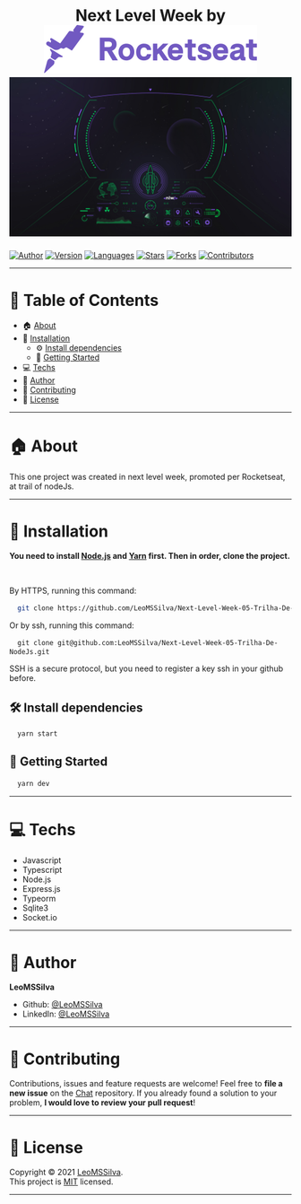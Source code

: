 <h1 align="center">
	Next Level Week by
	<br/>
	<img src="./rocketseat.svg">
	<br/>
  <img width="900" src="./logo-nlw.jpg">
</h1>

[![Author](https://img.shields.io/badge/author-LeoMSSilva-blue?style=flat-square)](https://github.com/LeoMSSilva)
[![Version](https://img.shields.io/badge/version-1.0.0-blue.svg?cacheSeconds=2592000)](https://github.com/LeoMSSilva)
[![Languages](https://img.shields.io/github/languages/count/LeoMSSilva/Next-Level-Week-05-Trilha-De-NodeJs?color=blue&style=flat-square)](#)
[![Stars](https://img.shields.io/github/stars/LeoMSSilva/Next-Level-Week-05-Trilha-De-NodeJs?color=blue&style=flat-square)](https://github.com/LeoMSSilva/Next-Level-Week-05-Trilha-De-NodeJs/stargazers)
[![Forks](https://img.shields.io/github/forks/LeoMSSilva/Next-Level-Week-05-Trilha-De-NodeJs?color=blue&style=flat-square)](https://github.com/LeoMSSilva/Next-Level-Week-05-Trilha-De-NodeJs/network/members)
[![Contributors](https://img.shields.io/github/contributors/LeoMSSilva/Next-Level-Week-05-Trilha-De-NodeJs?color=blue&style=flat-square)](https://github.com/LeoMSSilva/Next-Level-Week-05-Trilha-De-NodeJs/graphs/contributors)

---

# :pushpin: Table of Contents

- :house: [About](#about)
- :dart: [Installation](#Installation)
  - :gear: [Install dependencies](##Install_dependencies)
  - :rocket: [Getting Started](##Getting_Started)
- :computer: [Techs](#Techs)
- :bust_in_silhouette: [Author](#Author)
- :handshake: [Contributing](#Contributing)
- :scroll: [License](#License)

---

# :house: About

This one project was created in next level week, promoted per Rocketseat, at trail of nodeJs.

---

# :dart: Installation

**You need to install [Node.js](https://pt-br.nodejs.org/) and [Yarn](https://yarnpkg.com/) first. Then in order, clone the project.**

<br/>

By HTTPS, running this command:

```bash
  git clone https://github.com/LeoMSSilva/Next-Level-Week-05-Trilha-De-NodeJs.git
```

Or by ssh, running this command:

```
  git clone git@github.com:LeoMSSilva/Next-Level-Week-05-Trilha-De-NodeJs.git
```

SSH is a secure protocol, but you need to register a key ssh in your github before.

## :hammer_and_wrench: Install dependencies

```bash
  yarn start
```

## :rocket: Getting Started

```bash
  yarn dev
```

---

# :computer: Techs

- Javascript
- Typescript
- Node.js
- Express.js
- Typeorm
- Sqlite3
- Socket.io

---

# :bust_in_silhouette: Author

**LeoMSSilva**

- Github: [@LeoMSSilva](https://github.com/LeoMSSilva)
- LinkedIn: [@LeoMSSilva](https://linkedin.com/in/LeoMSSilva)

---

# :handshake: Contributing

Contributions, issues and feature requests are welcome! Feel free to **file a new issue** on the [Chat](https://github.com/LeoMSSilva/Next-Level-Week-05-Trilha-De-NodeJs/issues) repository. If you already found a solution to your problem, **I would love to review your pull request**!

---

# :scroll: License

Copyright :copyright: 2021 [LeoMSSilva](https://github.com/LeoMSSilva).
<br/>
This project is [MIT](https://github.com/LeoMSSilva/Next-Level-Week-05-Trilha-De-NodeJs/blob/main/LICENSE) licensed.

---
